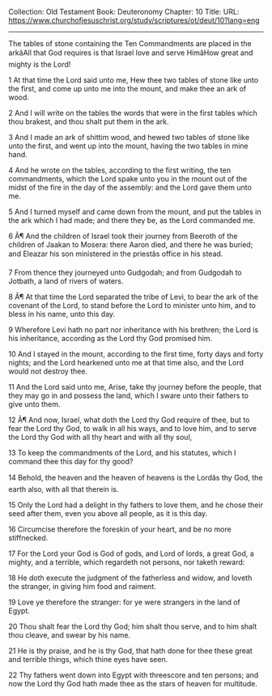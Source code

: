 Collection: Old Testament
Book: Deuteronomy
Chapter: 10
Title: 
URL: https://www.churchofjesuschrist.org/study/scriptures/ot/deut/10?lang=eng

---

The tables of stone containing the Ten Commandments are placed in the arkâAll that God requires is that Israel love and serve HimâHow great and mighty is the Lord!

1 At that time the Lord said unto me, Hew thee two tables of stone like unto the first, and come up unto me into the mount, and make thee an ark of wood.

2 And I will write on the tables the words that were in the first tables which thou brakest, and thou shalt put them in the ark.

3 And I made an ark of shittim wood, and hewed two tables of stone like unto the first, and went up into the mount, having the two tables in mine hand.

4 And he wrote on the tables, according to the first writing, the ten commandments, which the Lord spake unto you in the mount out of the midst of the fire in the day of the assembly: and the Lord gave them unto me.

5 And I turned myself and came down from the mount, and put the tables in the ark which I had made; and there they be, as the Lord commanded me.

6 Â¶ And the children of Israel took their journey from Beeroth of the children of Jaakan to Mosera: there Aaron died, and there he was buried; and Eleazar his son ministered in the priestâs office in his stead.

7 From thence they journeyed unto Gudgodah; and from Gudgodah to Jotbath, a land of rivers of waters.

8 Â¶ At that time the Lord separated the tribe of Levi, to bear the ark of the covenant of the Lord, to stand before the Lord to minister unto him, and to bless in his name, unto this day.

9 Wherefore Levi hath no part nor inheritance with his brethren; the Lord is his inheritance, according as the Lord thy God promised him.

10 And I stayed in the mount, according to the first time, forty days and forty nights; and the Lord hearkened unto me at that time also, and the Lord would not destroy thee.

11 And the Lord said unto me, Arise, take thy journey before the people, that they may go in and possess the land, which I sware unto their fathers to give unto them.

12 Â¶ And now, Israel, what doth the Lord thy God require of thee, but to fear the Lord thy God, to walk in all his ways, and to love him, and to serve the Lord thy God with all thy heart and with all thy soul,

13 To keep the commandments of the Lord, and his statutes, which I command thee this day for thy good?

14 Behold, the heaven and the heaven of heavens is the Lordâs thy God, the earth also, with all that therein is.

15 Only the Lord had a delight in thy fathers to love them, and he chose their seed after them, even you above all people, as it is this day.

16 Circumcise therefore the foreskin of your heart, and be no more stiffnecked.

17 For the Lord your God is God of gods, and Lord of lords, a great God, a mighty, and a terrible, which regardeth not persons, nor taketh reward:

18 He doth execute the judgment of the fatherless and widow, and loveth the stranger, in giving him food and raiment.

19 Love ye therefore the stranger: for ye were strangers in the land of Egypt.

20 Thou shalt fear the Lord thy God; him shalt thou serve, and to him shalt thou cleave, and swear by his name.

21 He is thy praise, and he is thy God, that hath done for thee these great and terrible things, which thine eyes have seen.

22 Thy fathers went down into Egypt with threescore and ten persons; and now the Lord thy God hath made thee as the stars of heaven for multitude.
